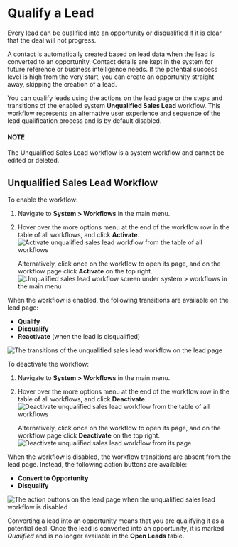 <a id="admin-guide-workflows-unqualified-sales-lead"></a>

# Qualify a Lead

Every lead can be qualified into an opportunity or disqualified if it is clear that the deal will not progress.

A contact is automatically created based on lead data when the lead is converted to an opportunity. Contact details are kept in the system for future reference or business intelligence needs. If the potential success level is high from the very start, you can create an opportunity straight away, skipping the creation of a lead.

You can qualify leads using the actions on the lead page or the steps and transitions of the enabled system **Unqualified Sales Lead** workflow. This workflow represents an alternative user experience and sequence of the lead qualification process and is by default disabled.

#### NOTE
The Unqualified Sales Lead workflow is a system workflow and cannot be edited or deleted.

## Unqualified Sales Lead Workflow

To enable the workflow:

1. Navigate to **System > Workflows** in the main menu.
2. Hover over the more options menu at the end of the workflow row in the table of all workflows, and click <i class="fa fa-check fa-lg" aria-hidden="true"></i> **Activate**.
   ![Activate unqualified sales lead workflow from the table of all workflows](user/img/system/workflows/unqualified_sales_lead_activate_from_grid.png)

   Alternatively, click once on the workflow to open its page, and on the workflow page click <i class="fa fa-check fa-lg" aria-hidden="true"></i> **Activate** on the top right.
   ![Unqualified sales lead workflow screen under system > workflows in the main menu](user/img/system/workflows/unqualified_sales_lead_wf.png)

When the workflow is enabled, the following transitions are available on the lead page:

* **Qualify**
* **Disqualify**
* **Reactivate** (when the lead is disqualified)

![The transitions of the unqualified sales lead workflow on the lead page](user/img/system/workflows/unqualified_sales_lead_activated_lead_page.png)

To deactivate the workflow:

1. Navigate to **System > Workflows** in the main menu.
2. Hover over the more options menu at the end of the workflow row in the table of all workflows, and click <i class="fa fa-times fa-lg" aria-hidden="true"></i> **Deactivate**.
   ![Deactivate unqualified sales lead workflow from the table of all workflows](user/img/system/workflows/unqualified_sales_lead_deactivate_from_grid.png)

   Alternatively, click once on the workflow to open its page, and on the workflow page click <i class="fa fa-times fa-lg" aria-hidden="true"></i> **Deactivate** on the top right.
   ![Deactivate unqualified sales lead workflow from its page](user/img/system/workflows/deactivate_unqualified_sales_lead_workflow_wf_page.png)

When the workflow is disabled, the workflow transitions are absent from the lead page. Instead, the following action buttons are available:

* **Convert to Opportunity**
* **Disqualify**

![The action buttons on the lead page when the unqualified sales lead workflow is disabled](user/img/system/workflows/unqualified_sales_lead_disabled_lead_page.png)

Converting a lead into an opportunity means that you are qualifying it as a potential deal. Once the lead is converted into an opportunity, it is marked *Qualified* and is no longer available in the **Open Leads** table.

<!-- fa-bars = fa-navicon -->
<!-- Ic Tiles is used as Set As Default in saved views, and as tiles in display layout options -->
<!-- IcPencil refers to Rename in Commerce and Inline Editing in CRM -->
<!-- Check mark in the square. -->
<!-- SortDesc is also used as drop-down arrow -->
